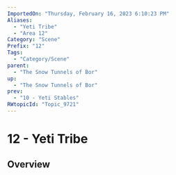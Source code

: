 ```yaml
---
ImportedOn: "Thursday, February 16, 2023 6:10:23 PM"
Aliases:
  - "Yeti Tribe"
  - "Area 12"
Category: "Scene"
Prefix: "12"
Tags:
  - "Category/Scene"
parent:
  - "The Snow Tunnels of Bor"
up:
  - "The Snow Tunnels of Bor"
prev:
  - "10 - Yeti Stables"
RWtopicId: "Topic_9721"
---
```

# 12 - Yeti Tribe
## Overview
